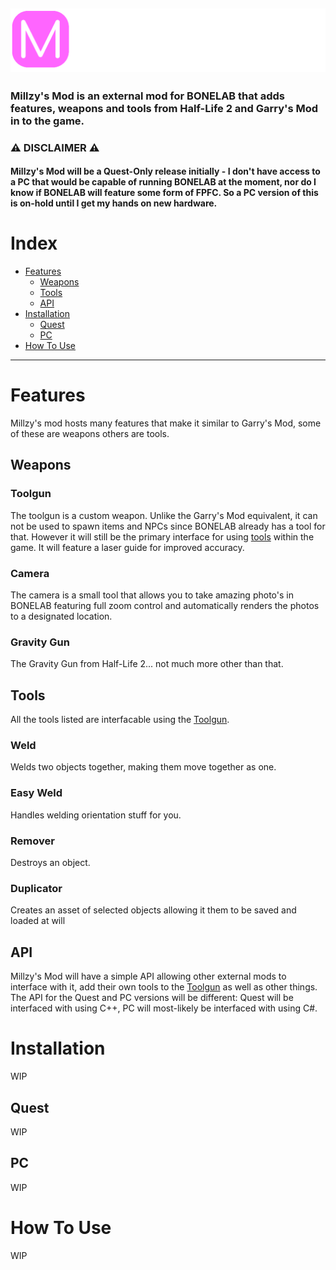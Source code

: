 ![](https://github.com/MillzyDev/MillzysMod/raw/main/resources/MM-full-small-cropped.png)
-----
### Millzy's Mod is an external mod for BONELAB that adds features, weapons and tools from Half-Life 2 and Garry's Mod in to the game.
### ⚠️ DISCLAIMER ⚠️
#### Millzy's Mod will be a Quest-Only release initially - I don't have access to a PC that would be capable of running BONELAB at the moment, nor do I know if BONELAB will feature some form of FPFC. So a PC version of this is on-hold until I get my hands on new hardware.

# Index
- [Features](#features)
  - [Weapons](#weapons)
  - [Tools](#tools)
  - [API](#api)
- [Installation](#installation)
  - [Quest](#quest)
  - [PC](#pc)
- [How To Use](#how-to-use)

-----

# Features
Millzy's mod hosts many features that make it similar to Garry's Mod, some of these are weapons others are tools.

## Weapons

### Toolgun
The toolgun is a custom weapon. Unlike the Garry's Mod equivalent, it can not be used to spawn items and NPCs since BONELAB already has a tool for that. However it will still be the primary interface for using [tools](#tools) within the game. It will feature a laser guide for improved accuracy.

### Camera
The camera is a small tool that allows you to take amazing photo's in BONELAB featuring full zoom control and automatically renders the photos to a designated location.

### Gravity Gun
The Gravity Gun from Half-Life 2... not much more other than that.

## Tools
All the tools listed are interfacable using the [Toolgun](#toolgun).

### Weld
Welds two objects together, making them move together as one.

### Easy Weld
Handles welding orientation stuff for you.

### Remover
Destroys an object.

### Duplicator
Creates an asset of selected objects allowing it them to be saved and loaded at will

## API
Millzy's Mod will have a simple API allowing other external mods to interface with it, add their own tools to the [Toolgun](#toolgun) as well as other things. The API for the Quest and PC versions will be different: Quest will be interfaced with using C++, PC will most-likely be interfaced with using C#.

# Installation
WIP
## Quest
WIP
## PC
WIP

# How To Use
WIP
